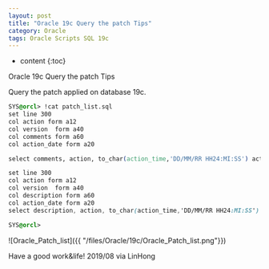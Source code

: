 ```yaml
---
layout: post
title: "Oracle 19c Query the patch Tips"
category: Oracle
tags: Oracle Scripts SQL 19c
---
```


* content
{:toc}


Oracle 19c Query the patch Tips

Query the patch applied on database 19c.

```css
SYS@orcl> !cat patch_list.sql
set line 300
col action form a12
col version  form a40
col comments form a60
col action_date form a20

select comments, action, to_char(action_time,'DD/MM/RR HH24:MI:SS') action_date, version from registry$history order by action_date;

set line 300
col action form a12
col version  form a40
col description form a60
col action_date form a20
select description, action, to_char(action_time,'DD/MM/RR HH24:MI:SS') action_date, ' ' version from dba_registry_sqlpatch;

SYS@orcl>
```


















![Oracle_Patch_list]({{ "/files/Oracle/19c/Oracle_Patch_list.png"}})




Have a good work&life! 2019/08 via LinHong




